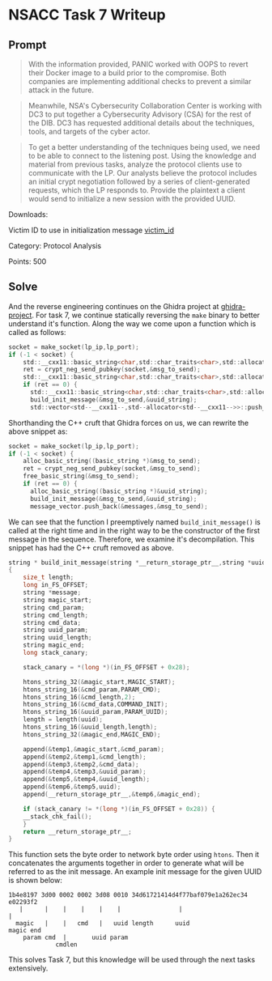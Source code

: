 # NSACC Task 7 Writeup

## Prompt

> With the information provided, PANIC worked with OOPS to revert their Docker image to a build prior to the compromise. Both companies are implementing additional checks to prevent a similar attack in the future.

> Meanwhile, NSA's Cybersecurity Collaboration Center is working with DC3 to put together a Cybersecurity Advisory (CSA) for the rest of the DIB. DC3 has requested additional details about the techniques, tools, and targets of the cyber actor.

> To get a better understanding of the techniques being used, we need to be able to connect to the listening post. Using the knowledge and material from previous tasks, analyze the protocol clients use to communicate with the LP. Our analysts believe the protocol includes an initial crypt negotiation followed by a series of client-generated requests, which the LP responds to. Provide the plaintext a client would send to initialize a new session with the provided UUID.

Downloads:

Victim ID to use in initialization message [victim_id](victim_id)

Category: Protocol Analysis

Points: 500

## Solve

And the reverse engineering continues on the Ghidra project at [ghidra-project](../ghidra-project/). For task 7, we continue statically reversing the `make` binary to better understand it's function. Along the way we come upon a function which is called as follows:

```c
socket = make_socket(lp_ip,lp_port);
if (-1 < socket) {
    std::__cxx11::basic_string<char,std::char_traits<char>,std::allocator<char>>::basic_string((basic_string *)&msg_to_send);
    ret = crypt_neg_send_pubkey(socket,&msg_to_send);
    std::__cxx11::basic_string<char,std::char_traits<char>,std::allocator<char>>::~basic_string((basic_string<char,std::char_traits<char>,std::allocator<char>> *)&msg_to_send);
    if (ret == 0) {
      std::__cxx11::basic_string<char,std::char_traits<char>,std::allocator<char>>::basic_string((basic_string *)&uuid_string);
      build_init_message(&msg_to_send,&uuid_string);
      std::vector<std--__cxx11--,std--allocator<std--__cxx11-->>::push_back(&messages,(value_type *)&msg_to_send);
```

Shorthanding the C++ cruft that Ghidra forces on us, we can rewrite the above snippet as:

```c
socket = make_socket(lp_ip,lp_port);
if (-1 < socket) {
    alloc_basic_string((basic_string *)&msg_to_send);
    ret = crypt_neg_send_pubkey(socket,&msg_to_send);
    free_basic_string(&msg_to_send);
    if (ret == 0) {
      alloc_basic_string((basic_string *)&uuid_string);
      build_init_message(&msg_to_send,&uuid_string);
      message_vector.push_back(&messages,&msg_to_send);
```

We can see that the function I preemptively named `build_init_message()` is called at the right time and in the right way to be the constructor of the first message in the sequence. Therefore, we examine it's decompilation. This snippet has had the C++ cruft removed as above.

```c
string * build_init_message(string *__return_storage_ptr__,string *uuid)
{
    size_t length;
    long in_FS_OFFSET;
    string *message;
    string magic_start;
    string cmd_param;
    string cmd_length;
    string cmd_data;
    string uuid_param;
    string uuid_length;
    string magic_end;
    long stack_canary;

    stack_canary = *(long *)(in_FS_OFFSET + 0x28);

    htons_string_32(&magic_start,MAGIC_START);
    htons_string_16(&cmd_param,PARAM_CMD);
    htons_string_16(&cmd_length,2);
    htons_string_16(&cmd_data,COMMAND_INIT);
    htons_string_16(&uuid_param,PARAM_UUID);
    length = length(uuid);
    htons_string_16(&uuid_length,length);
    htons_string_32(&magic_end,MAGIC_END);

    append(&temp1,&magic_start,&cmd_param);
    append(&temp2,&temp1,&cmd_length);
    append(&temp3,&temp2,&cmd_data);
    append(&temp4,&temp3,&uuid_param);
    append(&temp5,&temp4,&uuid_length);
    append(&temp6,&temp5,uuid);
    append(__return_storage_ptr__,&temp6,&magic_end);

    if (stack_canary != *(long *)(in_FS_OFFSET + 0x28)) {
    __stack_chk_fail();
    }
    return __return_storage_ptr__;
}
```

This function sets the byte order to network byte order using `htons`. Then it concatenates the arguments together in order to generate what will be referred to as the init message. An example init message for the given UUID is shown below:

```
1b4e8197 3d00 0002 0002 3d08 0010 34d61721414d4f77baf079e1a262ec34 e02293f2
   |      |    |    |    |    |                |                       |
  magic   |    |   cmd   |   uuid length      uuid                   magic end
    param cmd  |       uuid param
             cmdlen
```

This solves Task 7, but this knowledge will be used through the next tasks extensively.